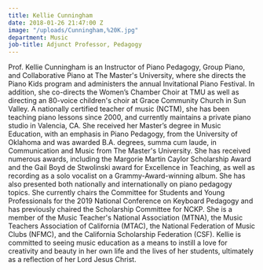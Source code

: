 ```yaml
---
title: Kellie Cunningham
date: 2018-01-26 21:47:00 Z
image: "/uploads/Cunningham,%20K.jpg"
department: Music
job-title: Adjunct Professor, Pedagogy
---
```


Prof. Kellie Cunningham is an Instructor of Piano Pedagogy, Group Piano, and Collaborative Piano at The Master's University, where she directs the Piano Kids program and administers the annual Invitational Piano Festival. In addition, she co-directs the Women’s Chamber Choir at TMU as well as directing an 80-voice children's choir at Grace Community Church in Sun Valley. A nationally certified teacher of music (NCTM), she has been teaching piano lessons since 2000, and currently maintains a private piano studio in Valencia, CA. She received her Master’s degree in Music Education, with an emphasis in Piano Pedagogy, from the University of Oklahoma and was awarded B.A. degrees, summa cum laude, in Communication and Music from The Master's University. She has received numerous awards, including the Margorie Martin Caylor Scholarship Award and the Gail Boyd de Stwolinski award for Excellence in Teaching, as well as recording as a solo vocalist on a Grammy-Award-winning album. She has also presented both nationally and internationally on piano pedagogy topics. She currently chairs the Committee for Students and Young Professionals for the 2019 National Conference on Keyboard Pedagogy and has previously chaired the Scholarship Committee for NCKP. She is a member of the Music Teacher's National Association (MTNA), the Music Teachers Association of California (MTAC), the National Federation of Music Clubs (NFMC), and the California Scholarship Federation (CSF). Kellie is committed to seeing music education as a means to instill a love for creativity and beauty in her own life and the lives of her students, ultimately as a reflection of her Lord Jesus Christ.